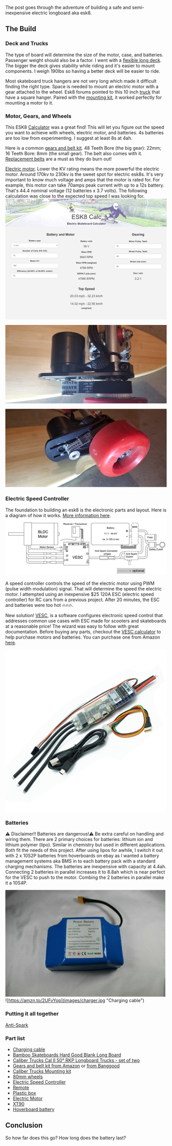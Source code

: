 The post goes through the adventure of building a safe and semi-inexpensive electric longboard aka esk8.

## The Build

### Deck and Trucks

The type of board will determine the size of the motor, case, and batteries. Passenger weight should also be a factor. I went with a [flexible long deck](https://amzn.to/2zezUVCS). The bigger the deck gives stability while riding and it's easier to mount components. I weigh 190lbs so having a better deck will be easier to ride.

Most skateboard truck hangers are not very long which made it difficult finding the right type. Space is needed to mount an electric motor with a gear attached to the wheel. Esk8 forums pointed to this 10 inch [truck](https://amzn.to/3f2e4DX) that have a square hanger. Paired with the [mounting kit](https://amzn.to/3f3lFlL), it worked perfectly for mounting a motor to it.

### Motor, Gears, and Wheels

This ESK8 [Calculator](http://calc.esk8.it/#{%22batt-type-lipo%22:1,%22batt-cells%22:8,%22motor-kv%22:200,%22system-efficiency%22:70,%22motor-pulley-teeth%22:16,%22wheel-pulley-teeth%22:48,%22wheel-size%22:80}|) was a great find! This will let you figure out the speed you want to achieve with wheels, electric motor, and batteries. 4s batteries are too low from experimenting. I suggest at least 8s at 4ah.

Here is a common [gears and belt kit](https://amzn.to/37jD6Mj). 48 Teeth Bore (the big gear): 22mm; 16 Teeth Bore: 8mm (the small gear). The belt also comes with it. [Replacement belts](https://amzn.to/2YigUy7) are a must as they do burn out!

[Electric motor](https://amzn.to/30o8rvJ). Lower the KV rating means the more powerful the electric motor. Around 170kv to 230kv is the sweet spot for electric esk8s. It's very important to know much voltage and amps that the motor is rated for. For example, this motor can take 70amps peak current with up to a 12s battery. That's 44.4 nominal voltage (12 batteries x 3.7 volts). The following calculation was close to the expected top speed I was looking for.
![](images/DiySkateboardCalc.png "Motor, battery, and gear ratio calculation")

![](images/truckWithMotor01.jpg "Top view of truck with motor mounted.")

![](images/truckWithMotor02.jpg "Side view of truck with motor mounted.")

### Electric Speed Controller

The foundation to building an esk8 is the electronic parts and layout. Here is a diagram of how it works. [More information here](https://www.electric-skateboard.builders/t/wiki-a-beginner-guide-to-diy-an-esk8/46844).
![Diagram of esk8 electronics](images/diagramSkateboard.jpg)

A speed controller controls the speed of the electric motor using PWM (pulse width modulation) signal. That will determine the speed the electric motor. I attempted using an inexpensive \$25 120A ESC (electric speed controller) for RC cars from a previous project. After 20 minutes, the ESC and batteries were too hot 🔥🔥🔥.

New solution! [VESC](https://vesc-project.com/), is a software configures electronic speed control that addresses common use cases with ESC made for scooters and skateboards at a reasonable price! The wizard was easy to follow with great documentation. Before buying any parts, checkout the [VESC calculator](https://vesc-project.com/calculators) to help purchase motors and batteries. You can purchase one from Amazon [here](https://amzn.to/2Yd5Nqd).

![VESC Hardware](images/vesc.jpg)

### Batteries

⚠️ Disclaimer!! Batteries are dangerous!⚠️ Be extra careful on handling and wiring them. There are 2 primary choices for batteries: lithium ion and lithium polymer (lipo). Similar in chemistry but used in different applications. Both fit the needs of this project. After using lipos for awhile, I switch it out with 2 x 10S2P batteries from hoverboards on ebay as I wanted a battery management systems aka BMS in to each battery pack with a standard charging mechanisms. The batteries are inexpensive with capacity at 4.4ah. Connecting 2 batteries in parallel increases it to 8.8ah which is near perfect for the VESC to push to the motor. Combing the 2 batteries in parallel make it a 10S4P.

![](images/hoverboardBattery.jpg "Hoverboard battery at 4400mah with an XT60 connector")
![https://amzn.to/2UFvYop](images/charger.jpg "Charging cable")

### Putting it all together

[Anti-Spark](https://www.amazon.com/gp/product/B0732S5V85/ref=as_li_ss_tl?ie=UTF8&psc=1&linkCode=ll1&tag=dctm-20&linkId=e497f6690184cf636639d3f85b71f4c1&language=en_US)

### Part list

- [Charging cable](https://amzn.to/2UFvYop)
- [Bamboo Skateboards Hard Good Blank Long Board](https://www.amazon.com/gp/product/B00I4KKPVM/ref=as_li_ss_tl?ie=UTF8&psc=1&linkCode=ll1&tag=dctm-20&linkId=89834a15bdf89d0203b903247a23e097&language=en_US)
- [Caliber Trucks Cal II 50° RKP Longboard Trucks - set of two](https://amzn.to/30o8rvJ)
- [Gears and belt kit from Amazon](https://www.amazon.com/Hitommy-17pcs-Pulley-Wheels-Electric/dp/B07RXV6H4L/ref=as_li_ss_tl?keywords=Drive+Kit+Parts+Pulley+And+Motor+Mount+For+80MM+Wheels+Electric+Skate+Board&qid=1576465899&s=sporting-goods&sr=1-1-catcorr&linkCode=ll1&tag=dctm-20&linkId=c8931c50e22ab88fe3879e599dc67805&language=en_US) or [from Banggood](https://www.banggood.com/17pcs-Drive-Kit-Parts-Pulley-And-Motor-Mount-For-80MM-Wheels-Electric-Skate-Board-p-1359469.html?rmmds=myorder&cur_warehouse=CN)
- [Caliber Trucks Mounting kit](https://amzn.to/3f3lFlL)
- [80mm wheels](https://www.amazon.com/Slick-Revolution-Electric-Skateboard-Longboard/dp/B07JPBJHRZ/ref=as_li_ss_tl?dchild=1&keywords=New+Electric+skateboard+wheels+82A&qid=1576444946&s=sporting-goods&sr=8-1-fkmr2&linkCode=ll1&tag=dctm-20&linkId=423002917c69a239a0660073e31f46cd&language=en_US)
- [Electric Speed Controller](https://amzn.to/37rCm7K)
- [Remote](https://amzn.to/2Yu4Olx)
- [Plastic box](https://www.amazon.com/gp/product/B07Y21LRWB/ref=as_li_ss_tl?ie=UTF8&psc=1&linkCode=ll1&tag=dctm-20&linkId=7be8fa2b85c063dcb9fd11567a3b7303&language=en_US)
- [Electric Motor](https://amzn.to/30o8rvJ)
- [XT90](https://amzn.to/2XUEWQE)
- [Hoverboard battery](https://www.ebay.com/itm/36V-4-4AH-Lithium-Ion-Battery-For-Smart-Self-balancing-Fits-6-5-8-10/362906463304?ssPageName=STRK%3AMEBIDX%3AIT&_trksid=p2057872.m2749.l2648)

## Conclusion

So how far does this go? How long does the battery last?
